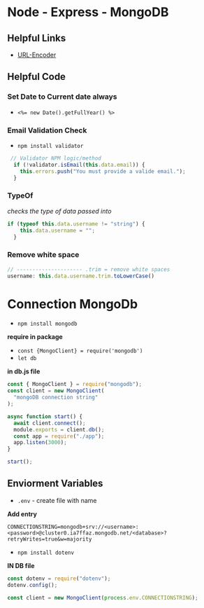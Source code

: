 # Node - Express - MongoDB


## Helpful Links
* [URL-Encoder](https://meyerweb.com/eric/tools/dencoder/)


## Helpful Code 

### Set Date to Current date always
* `<%= new Date().getFullYear() %>`

### Email Validation Check
* `npm install validator`

```js
 // Validator NPM logic/method
  if (!validator.isEmail(this.data.email)) {
    this.errors.push("You must provide a valide email.");
  }
```

### TypeOf

*checks the type of data passed into*

```js
if (typeof this.data.username != "string") {
    this.data.username = "";
  }
```

### Remove white space

```js
// --------------------- .trim = remove white spaces 
username: this.data.username.trim.toLowerCase()
```

# Connection MongoDb

* `npm install mongodb`

**require in package**

* `const {MongoClient} = require('mongodb')`
* `let db`

**in db.js file**

```js
const { MongoClient } = require("mongodb");
const client = new MongoClient(
  "mongoDB connection string"
);

async function start() {
  await client.connect();
  module.exports = client.db();
  const app = require("./app");
  app.listen(3000);
}

start();

```
  
## Enviorment Variables 
* `.env` - create file with name
  
**Add entry**

```
CONNECTIONSTRING=mongodb+srv://<username>:<password>@cluster0.ia7ffaz.mongodb.net/<database>?retryWrites=true&w=majority
```

* `npm install dotenv`

**IN DB file**

```js
const dotenv = require("dotenv");
dotenv.config();

const client = new MongoClient(process.env.CONNECTIONSTRING);
```